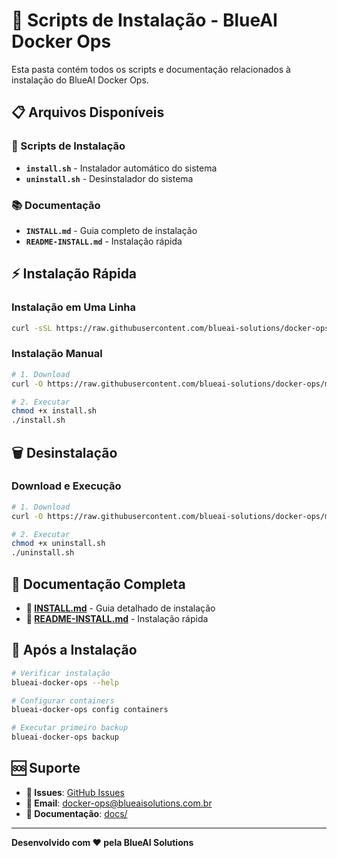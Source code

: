 # 🚀 Scripts de Instalação - BlueAI Docker Ops

Esta pasta contém todos os scripts e documentação relacionados à instalação do BlueAI Docker Ops.

## 📋 Arquivos Disponíveis

### **🔧 Scripts de Instalação**
- **`install.sh`** - Instalador automático do sistema
- **`uninstall.sh`** - Desinstalador do sistema

### **📚 Documentação**
- **`INSTALL.md`** - Guia completo de instalação
- **`README-INSTALL.md`** - Instalação rápida

## ⚡ Instalação Rápida

### **Instalação em Uma Linha**
```bash
curl -sSL https://raw.githubusercontent.com/blueai-solutions/docker-ops/main/install/install.sh | bash
```

### **Instalação Manual**
```bash
# 1. Download
curl -O https://raw.githubusercontent.com/blueai-solutions/docker-ops/main/install/install.sh

# 2. Executar
chmod +x install.sh
./install.sh
```

## 🗑️ Desinstalação

### **Download e Execução**
```bash
# 1. Download
curl -O https://raw.githubusercontent.com/blueai-solutions/docker-ops/main/install/uninstall.sh

# 2. Executar
chmod +x uninstall.sh
./uninstall.sh
```

## 📖 Documentação Completa

- **📖 [INSTALL.md](INSTALL.md)** - Guia detalhado de instalação
- **🚀 [README-INSTALL.md](README-INSTALL.md)** - Instalação rápida

## 🎯 Após a Instalação

```bash
# Verificar instalação
blueai-docker-ops --help

# Configurar containers
blueai-docker-ops config containers

# Executar primeiro backup
blueai-docker-ops backup
```

## 🆘 Suporte

- **🐛 Issues**: [GitHub Issues](https://github.com/blueai-solutions/docker-ops/issues)
- **📧 Email**: docker-ops@blueaisolutions.com.br
- **📖 Documentação**: [docs/](../docs/)

---

**Desenvolvido com ❤️ pela BlueAI Solutions**
